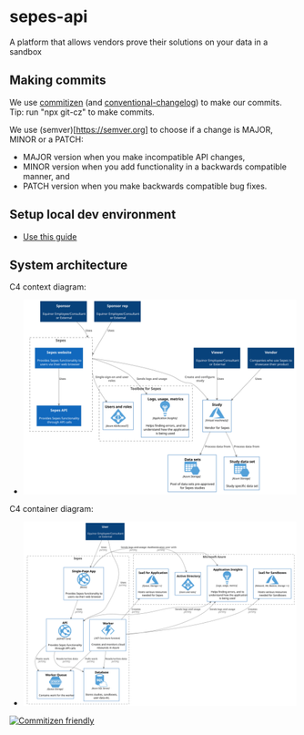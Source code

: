 # sepes-api

A platform that allows vendors prove their solutions on your data in a sandbox

## Making commits

We use [commitizen](http://commitizen.github.io/cz-cli) (and [conventional-changelog](https://github.com/conventional-changelog/conventional-changelog)) to make our commits. Tip:  run "npx git-cz" to make commits. 

We use (semver)[https://semver.org] to choose if a change is MAJOR, MINOR or a PATCH:

- MAJOR version when you make incompatible API changes,
- MINOR version when you add functionality in a backwards compatible manner, and
- PATCH version when you make backwards compatible bug fixes.

## Setup local dev environment

- [Use this guide](./docs/developers/setup-dev-environment.md)

## System architecture

C4 context diagram:

- ![C1 model](/docs/platform/C4ContextDiagram.svg)


C4 container diagram:

- ![C2 model](/docs/platform/C4ContainerDiagram.svg)

[![Commitizen friendly](https://img.shields.io/badge/commitizen-friendly-brightgreen.svg)](http://commitizen.github.io/cz-cli/)

